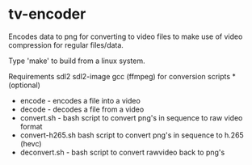 # tv-encoder
Encodes data to png for converting to video files to make use of video compression for regular files/data.

Type 'make' to build from a linux system.

Requirements
sdl2
sdl2-image
gcc
(ffmpeg) for conversion scripts *(optional)

<UL>
	<LI>encode - encodes a file into a video</LI>
<LI>decode - decodes a file from a video</LI>
<LI>convert.sh - bash script to convert png's in sequence to raw video format</LI>
<LI>convert-h265.sh bash script to convert png's in sequence to h.265 (hevc)</LI>
<LI>deconvert.sh - bash script to convert rawvideo back to png's</LI>
</UL>


